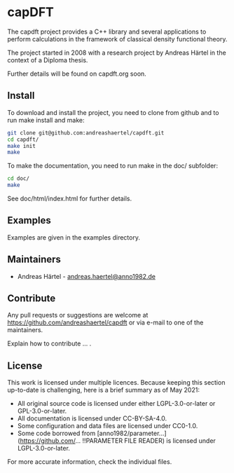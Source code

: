 <!--
SPDX-FileCopyrightText: 2008-2021 Andreas Härtel <http://andreashaertel.anno1982.de/>

SPDX-License-Identifier: CC-BY-SA-4.0
-->

# capDFT

The capdft project provides a C++ library and several applications to perform 
calculations in the framework of classical density functional theory. 

The project started in 2008 with a research project by Andreas Härtel in the context of a Diploma thesis. 

Further details will be found on capdft.org soon. 



## Install

To download and install the project, you need to clone from github and to run make install and make: 
```bash
git clone git@github.com:andreashaertel/capdft.git
cd capdft/
make init
make
```

To make the documentation, you need to run make in the doc/ subfolder: 
```bash
cd doc/
make
```

See doc/html/index.html for further details. 



## Examples

Examples are given in the examples directory. 




## Maintainers

- Andreas Härtel - <andreas.haertel@anno1982.de>



## Contribute

Any pull requests or suggestions are welcome at 
<https://github.com/andreashaertel/capdft> or via e-mail to one of the maintainers. 

Explain how to contribute ... . 



## License

This work is licensed under multiple licences. Because keeping this section 
up-to-date is challenging, here is a brief summary as of May 2021: 

- All original source code is licensed under either LGPL-3.0-or-later or GPL-3.0-or-later. 
- All documentation is licensed under CC-BY-SA-4.0. 
- Some configuration and data files are licensed under CC0-1.0. 
- Some code borrowed from 
  [anno1982/parameter...](https://github.com/... !!PARAMETER FILE READER) is licensed under
  LGPL-3.0-or-later. 

For more accurate information, check the individual files.



